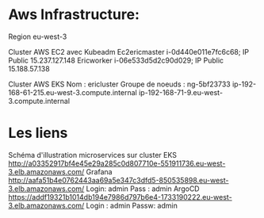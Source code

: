 # Aws Infrastructure:
Region eu-west-3

 Cluster AWS EC2 avec Kubeadm 
 Ec2ericmaster  i-0d440e011e7fc6c68; IP Public 15.237.127.148
 Ericworker     i-06e533d5d2c90d029; IP Public 15.188.57.138
 
 Cluster AWS EKS 
 Nom : ericluster
 Groupe de noeuds : ng-5bf23733
  ip-192-168-61-215.eu-west-3.compute.internal
  ip-192-168-71-9.eu-west-3.compute.internal

# Les liens 


Schéma d'illustration microservices sur cluster EKS 
         http://a03352917bf4e45e29a285c0d807710e-551911736.eu-west-3.elb.amazonaws.com/
Grafana  http://aafa51b4e0762443aa69a5e347c3dfd5-850535898.eu-west-3.elb.amazonaws.com/
Login: admin
Pass : admin
ArgoCD   https://addf19321b1014db194e7986d797b6e4-1733190222.eu-west-3.elb.amazonaws.com/
 Login : admin
 Passw:  admin
